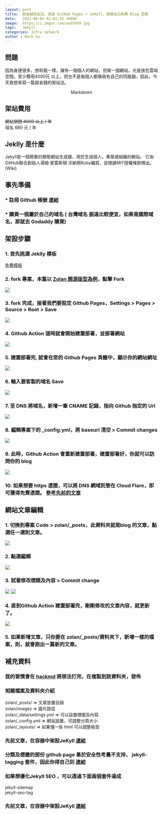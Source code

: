 ```yaml
---
layout: post
title:  超省錢架站法，透過 GitHub Pages + JeKyll，搭建自己免費 Blog 空間
date:   2022-06-04 01:01:35 +0800
image:  https://i.imgur.com/uw3SOV9.jpg
tags:   Jekyll
categories: Infra network
author : Mark ku
---
```

## 問題
因為身邊很多，想和我一樣，擁有一個個人的網站，但架一個網站，光是放在雲端空間，至少費用4000元 以上，但也不是每個人都像我有自己的伺服器，因此，今天我想來寫一篇超省錢的架站法。
<center>Markdown</center>

## 架站費用
~~網站空間 4000 以上 / 年~~  
域名  680 元 / 年
## Jeklly 是什麼 
Jekyll是一個簡單的靜態網站生成器，用於生成個人，專案或組織的網站。 它由GitHub聯合創始人湯姆·普雷斯頓·沃納用Ruby編寫，並根據MIT授權條款釋出。 (Wiki)

## 事先準備
### * 註冊 Github 帳號 [連結](https://github.com/)
### * 購買一個屬於自己的域名 ( 台灣域名 振遠比較便宜，如果是國際域名，那就去 Godaddy 購買)

## 架設步驟
### 1. 首先挑選 Jeklly 模板
[免費模板](http://jekyllthemes.org/)  

### 2. fork 專案，本篇以 [Zolan 開源版型為例](https://github.com/artemsheludko/zolan)，點擊 Fork
![](https://i.imgur.com/ky411PL.png)

### 3. fork 完成，接著我們要設定 Github Pages，Settings > Pages > Source > Root > Save
![](https://i.imgur.com/AUcLezJ.png)

### 4. Github Action 這時就會開始建置部署，並部署網站
![](https://i.imgur.com/b4QB0r1.png)

### 5. 建置部署完, 就會在您的 Github Pages 頁籤中，顯示你的網站網址
![](https://i.imgur.com/GaLkQnI.png)

### 6. 輸入要客製的域名 Save
![](https://i.imgur.com/CTzYhPb.png)

### 7. 至 DNS 將域名，新增一筆 CNAME 記錄，指向 Github 指定的 Url
![](https://i.imgur.com/vjYI98c.png)

### 8. 編輯專案下的 _config.yml，將 baseurl 清空 > Commit changes
![](https://i.imgur.com/3jOMt4l.png)

### 9. 此時，Github Action 會重新建置部署，建置部署好，你就可以訪問你的 blog 
![](https://i.imgur.com/NJtReZL.png)
### 10. 如果想要 https 憑證，可以將 DNS 網域託管在 Cloud Flare，即可獲得免費憑證。 [參考先前的文章](https://blog.markkulab.net/2021/10/27/clould-flare-cdn/)

## 網站文章編輯
### 1. 切換到專案 Code >  zolan/_posts，此資料夾就是blog 的文章，點選任一選則文章。
![](https://i.imgur.com/A6dAj0i.png)
### 2. 點選編輯
![](https://i.imgur.com/9e8x5nW.png)

### 3. 試著修改標題及內容 > Commit change
![](https://i.imgur.com/ayFRoWo.png)
![](https://i.imgur.com/GBXx63t.png)

### 4. 直到Github Action 建置部署完，剛剛修改的文章內容，就更新了。
![](https://i.imgur.com/SwKXUxO.png)

### 5. 如果新增文章，只你要在 zolan/_posts/資料夾下，新增一樣的檔案，則，就會跑出一篇新的文章。

## 補充資料
### 我的習慣會在 [hackmd](https://hackmd.io/) 將想法打完，在複製到該資料夾，發佈
### 相關檔案及資料夾介紹
zolan/_posts/ => 文章放置目錄  
zolan/images => 圖片路徑  
zolan/_data/settings.yml => 可以設置標圖及內容  
zolan/_config.yml => 網站設置，可調整分頁大小  
zolan/_layouts/ => 如果懂一些 html 可以調整板型  
### 先前文章，在容器中架設JeKyll [連結](https://blog.markkulab.net/2021/04/14/Jekyll-Markdown-Blog/)
### 分類及標籤的部份 github page 基於安全性考量不支持， jekyll-tagging 套件，因此你得自己刻 [連結](http://bunchpost.site/jekyll/2018/07/08/step-jekyll-category-in-3teps.html?fbclid=IwAR0h4BIf-k5HgAOs--E8LYWTmVUyFdst1KzDecFJ2qaGjC13Gr3-n14Yu_o#%E5%88%9B%E5%BB%BA%E4%B8%80%E4%B8%AA%E5%88%86%E7%B1%BB%E9%A1%B5%E9%9D%A2)
### 如果想優化Jekyll SEO ，可以透過下面兩個套件達成
jekyll-sitemap  
jekyll-seo-tag  
### 先前文章，在容器中架設JeKyll [連結](https://blog.markkulab.net/2021/04/14/Jekyll-Markdown-Blog/)
